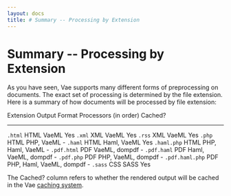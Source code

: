 ```yaml
---
layout: docs
title: # Summary -- Processing by Extension
---
```


# Summary -- Processing by Extension

As you have seen, Vae supports many different forms of preprocessing on
documents. The exact set of processing is determined by the file
extension. Here is a summary of how documents will be processed by file
extension:

  Extension         Output Format   Processors (in order)      Cached?
  ----------------- --------------- -------------------------- ---------
  `.html`           HTML            VaeML                      Yes
  `.xml`            XML             VaeML                      Yes
  `.rss`            XML             VaeML                      Yes
  `.php`            HTML            PHP, VaeML                 -
  `.haml`           HTML            Haml, VaeML                Yes
  `.haml.php`       HTML            PHP, Haml, VaeML           -
  `.pdf.html`       PDF             VaeML, dompdf              -
  `.pdf.haml`       PDF             Haml, VaeML, dompdf        -
  `.pdf.php`        PDF             PHP, VaeML, dompdf         -
  `.pdf.haml.php`   PDF             PHP, Haml, VaeML, dompdf   -
  `.sass`           CSS             SASS                       Yes

The Cached? column refers to whether the rendered output will be cached
in the Vae [caching system](#caching).
